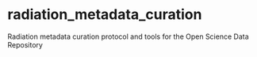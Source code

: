 # radiation_metadata_curation
Radiation metadata curation protocol and tools for the Open Science Data Repository
